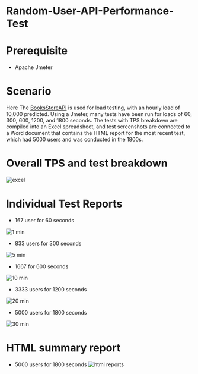 # Random-User-API-Performance-Test

# Prerequisite
- Apache Jmeter

# Scenario
Here The [BooksStoreAPI](https://random-data-api.com/api/v2/users) is used for load testing, with an hourly load of 10,000 predicted. Using a Jmeter, many tests have been run for loads of 60, 300, 600, 1200, and 1800 seconds. The tests with TPS breakdown are compiled into an Excel spreadsheet, and test screenshots are connected to a Word document that contains the HTML report for the most recent test, which had 5000 users and was conducted in the 1800s.

# Overall TPS and test breakdown

![excel](https://github.com/Amit23-10/Random-User-API-Performance-Test/assets/74063361/e5f4fbcf-35e7-4f7a-8a1c-1361ebd58634)

# Individual Test Reports

- 167 user for 60 seconds
  
![1 min](https://github.com/Amit23-10/Random-User-API-Performance-Test/assets/74063361/2152eecb-1178-48cf-b0cb-fe6f7b79ebed)

- 833 users for 300 seconds
  
![5 min](https://github.com/Amit23-10/Random-User-API-Performance-Test/assets/74063361/f7a4d9da-c195-42ca-bd1c-1598f77bf28e)

- 1667 for 600 seconds
  
![10 min](https://github.com/Amit23-10/Random-User-API-Performance-Test/assets/74063361/847ce1a6-d983-463a-9574-8a81df5784a0)

- 3333 users for 1200 seconds
  
![20 min](https://github.com/Amit23-10/Random-User-API-Performance-Test/assets/74063361/5ebc9966-0cf1-4d1f-90db-286ff7e123e4)

- 5000 users for 1800 seconds
  
![30 min](https://github.com/Amit23-10/Random-User-API-Performance-Test/assets/74063361/64fea30a-1ef4-4629-abdd-49921604cc06)

# HTML summary report
- 5000 users for 1800 seconds
![html reports](https://github.com/Amit23-10/Random-User-API-Performance-Test/assets/74063361/3f7dd417-b725-481c-961d-847915447f1d)

